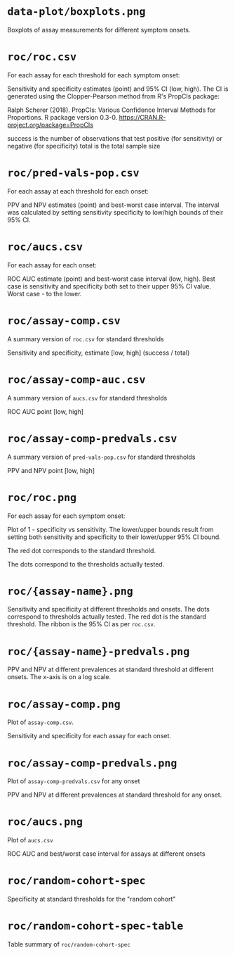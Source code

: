 # `data-plot/boxplots.png`

Boxplots of assay measurements for different symptom onsets.

# `roc/roc.csv`

For each assay for each threshold for each symptom onset:

Sensitivity and specificity estimates (point) and 95% CI (low, high).
The CI is generated using the Clopper-Pearson method from R's PropCIs
package:

Ralph Scherer (2018).
PropCIs: Various Confidence Interval Methods for Proportions.
R package version 0.3-0.
https://CRAN.R-project.org/package=PropCIs

success is the number of observations that test positive
(for sensitivity) or negative (for specificity)
total is the total sample size

# `roc/pred-vals-pop.csv`

For each assay at each threshold for each onset:

PPV and NPV estimates (point) and best-worst case interval.
The interval was calculated by setting sensitivity specificity to low/high
bounds of their 95% CI.

# `roc/aucs.csv`

For each assay for each onset:

ROC AUC estimate (point) and best-worst case interval (low, high).
Best case is sensitivity and specificity both set to their upper 95% CI
value. Worst case - to the lower.

# `roc/assay-comp.csv`

A summary version of `roc.csv` for standard thresholds

Sensitivity and specificity, estimate [low, high] (success / total)

# `roc/assay-comp-auc.csv`

A summary version of `aucs.csv` for standard thresholds

ROC AUC point [low, high]

# `roc/assay-comp-predvals.csv`

A summary version of `pred-vals-pop.csv` for standard thresholds

PPV and NPV point [low, high]

# `roc/roc.png`

For each assay for each symptom onset:

Plot of 1 - specificity vs sensitivity. The lower/upper bounds result from
setting both sensitivity and specificity to their lower/upper 95% CI bound.

The red dot corresponds to the standard threshold.

The dots correspond to the thresholds actually tested.

# `roc/{assay-name}.png`

Sensitivity and specificity at different thresholds and onsets.
The dots correspond to
thresholds actually tested. The red dot is the standard threshold. The ribbon
is the 95% CI as per `roc.csv`.

# `roc/{assay-name}-predvals.png`

PPV and NPV at different prevalences at standard threshold at different onsets.
The x-axis is on a log scale.

# `roc/assay-comp.png`

Plot of `assay-comp.csv`.

Sensitivity and specificity for each assay for each onset.

# `roc/assay-comp-predvals.png`

Plot of `assay-comp-predvals.csv` for any onset

PPV and NPV at different prevalences at standard threshold for any onset.

# `roc/aucs.png`

Plot of `aucs.csv`

ROC AUC and best/worst case interval for assays at different onsets

# `roc/random-cohort-spec`

Specificity at standard thresholds for the "random cohort"

# `roc/random-cohort-spec-table`

Table summary of `roc/random-cohort-spec`
